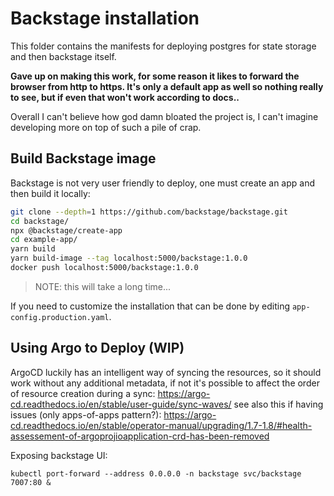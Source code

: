 # Backstage installation

This folder contains the manifests for deploying postgres for state storage and then backstage itself.

**Gave up on making this work, for some reason it likes to forward the browser from http to https. It's only a default app as well so nothing really to see, but if even that won't work according to docs..**

Overall I can't believe how god damn bloated the project is, I can't imagine developing more on top of such a pile of crap.

## Build Backstage image

Backstage is not very user friendly to deploy, one must create an app and then build it locally:

```bash
git clone --depth=1 https://github.com/backstage/backstage.git
cd backstage/
npx @backstage/create-app
cd example-app/
yarn build
yarn build-image --tag localhost:5000/backstage:1.0.0
docker push localhost:5000/backstage:1.0.0
```

> NOTE: this will take a long time...

If you need to customize the installation that can be done by editing `app-config.production.yaml`.


## Using Argo to Deploy (WIP)

ArgoCD luckily has an intelligent way of syncing the resources, so it should work without any additional metadata, if not it's possible to affect the order of resource creation during a sync: <https://argo-cd.readthedocs.io/en/stable/user-guide/sync-waves/> see also this if having issues (only apps-of-apps pattern?): <https://argo-cd.readthedocs.io/en/stable/operator-manual/upgrading/1.7-1.8/#health-assessement-of-argoprojioapplication-crd-has-been-removed> 

Exposing backstage UI:

```
kubectl port-forward --address 0.0.0.0 -n backstage svc/backstage 7007:80 &
```
